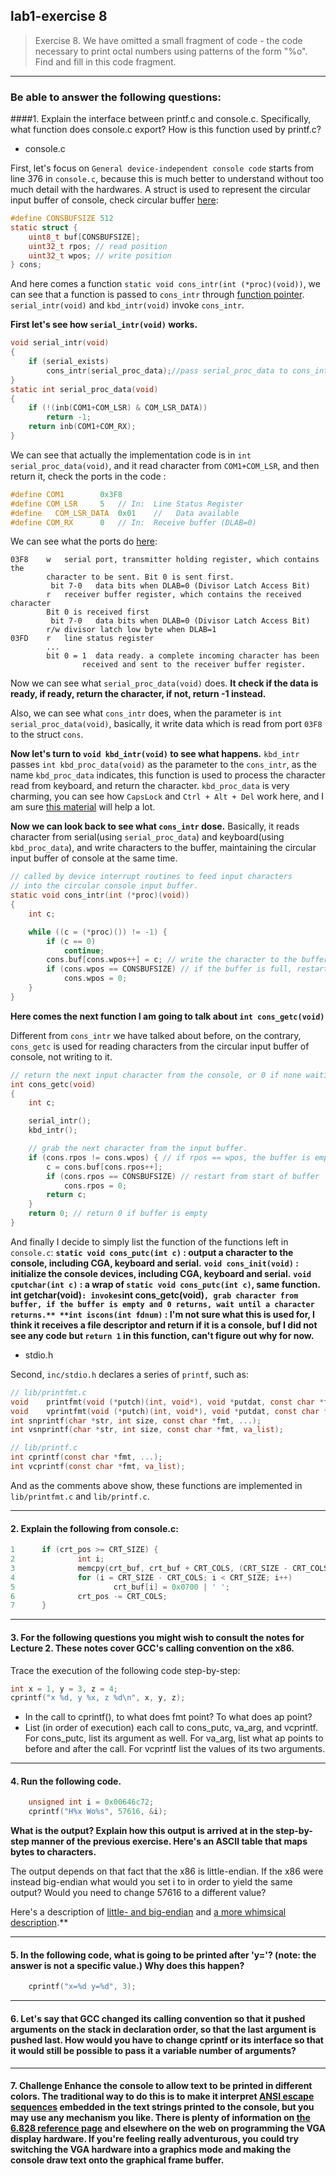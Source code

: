 ## lab1-exercise 8

> Exercise 8. We have omitted a small fragment of code - the code necessary to print octal numbers using patterns of the form "%o". Find and fill in this code fragment.

---

### Be able to answer the following questions:

####1. Explain the interface between printf.c and console.c. Specifically, what function does console.c export? How is this function used by printf.c?

* console.c

First, let's focus on `General device-independent console code` starts from line 376 in `console.c`, because this is much better to understand without too much detail with the hardwares.
A struct is used to represent the circular input buffer of console, check circular buffer [here](https://en.wikipedia.org/wiki/Circular_buffer):

```C
#define CONSBUFSIZE 512
static struct {
	uint8_t buf[CONSBUFSIZE];
	uint32_t rpos; // read position
	uint32_t wpos; // write position
} cons;
```
And here comes a function `static void cons_intr(int (*proc)(void))`, we can see that a function is passed to `cons_intr` through [function pointer](https://en.wikipedia.org/wiki/Function_pointer). `serial_intr(void)` and `kbd_intr(void)` invoke `cons_intr`.

**First let's see how `serial_intr(void)` works.**

```C
void serial_intr(void)
{
	if (serial_exists)
		cons_intr(serial_proc_data);//pass serial_proc_data to cons_intr
}
static int serial_proc_data(void)
{
	if (!(inb(COM1+COM_LSR) & COM_LSR_DATA))
		return -1;
	return inb(COM1+COM_RX);
}
```

We can see that actually the implementation code is in `int serial_proc_data(void)`, and it read character from `COM1+COM_LSR`, and then return it,  check the ports in the code :

```C
#define COM1		0x3F8
#define COM_LSR		5	// In:	Line Status Register
#define   COM_LSR_DATA	0x01	//   Data available
#define COM_RX		0	// In:	Receive buffer (DLAB=0)
```

We can see what the ports do [here](http://bochs.sourceforge.net/techspec/PORTS.LST):

```plain
03F8	w	serial port, transmitter holding register, which contains the
		character to be sent. Bit 0 is sent first.
		 bit 7-0   data bits when DLAB=0 (Divisor Latch Access Bit)
		r	receiver buffer register, which contains the received character
		Bit 0 is received first
		 bit 7-0   data bits when DLAB=0 (Divisor Latch Access Bit)
		r/w	divisor latch low byte when DLAB=1
03FD	r	line status register
		...
		bit 0 = 1  data ready. a complete incoming character has been
			    received and sent to the receiver buffer register.
```

Now we can see what `serial_proc_data(void)` does.
**It check if the data is ready, if ready, return the character, if not, return -1 instead.**

Also, we can see what `cons_intr` does, when the parameter is `int serial_proc_data(void)`, basically, it write data which is read from port `03F8` to the struct `cons`.

**Now let's turn to `void kbd_intr(void)` to see what happens.**
`kbd_intr` passes `int kbd_proc_data(void)` as the parameter to the `cons_intr`, as the name `kbd_proc_data` indicates, this function is used to process the character read from keyboard, and return the character. `kbd_proc_data` is very charming, you can see how `CapsLock` and `Ctrl + Alt + Del` work here, and I am sure [this material](https://www.win.tue.nl/~aeb/linux/kbd/scancodes-1.html) will help a lot.

**Now we can look back to see what `cons_intr` dose.** 
Basically, it reads character from serial(using `serial_proc_data`) and keyboard(using `kbd_proc_data`), and write characters to the buffer, maintaining the circular input buffer of console at the same time.

```C
// called by device interrupt routines to feed input characters
// into the circular console input buffer.
static void cons_intr(int (*proc)(void))
{
	int c;

	while ((c = (*proc)()) != -1) {
		if (c == 0)
			continue;
		cons.buf[cons.wpos++] = c; // write the character to the buffer
		if (cons.wpos == CONSBUFSIZE) // if the buffer is full, restart from the start of the buffer
			cons.wpos = 0;
	}
}
```

**Here comes the next function I am going to talk about `int cons_getc(void)`**

Different from `cons_intr` we have talked about before, on the contrary, `cons_getc` is used for reading characters from the circular input buffer of console, not writing to it.

```C
// return the next input character from the console, or 0 if none waiting
int cons_getc(void)
{
	int c;

	serial_intr();
	kbd_intr();

	// grab the next character from the input buffer.
	if (cons.rpos != cons.wpos) { // if rpos == wpos, the buffer is empty
		c = cons.buf[cons.rpos++];
		if (cons.rpos == CONSBUFSIZE) // restart from start of buffer
			cons.rpos = 0;
		return c;
	}
	return 0; // return 0 if buffer is empty
}
```

And finally I decide to simply list the function of the functions left in `console.c`: 
**`static void cons_putc(int c)` : output a character to the console, including CGA, keyboard and serial.**
**`void cons_init(void)` : initialize the console devices, including CGA, keyboard and serial.**
**`void cputchar(int c)` : a wrap of `static void cons_putc(int c)`, same function.**
**int getchar(void)` : invokes `int cons_getc(void)`, grab character from buffer, if the buffer is empty and 0 returns, wait until a character returns.**
**int iscons(int fdnum)` : I'm not sure what this is used for, I think it receives a file descriptor and return if it is a console, buf I did not see any code but `return 1` in this function, can't figure out why for now.**





* stdio.h

Second, `inc/stdio.h` declares a series of `printf`, such as:

```C
// lib/printfmt.c
void	printfmt(void (*putch)(int, void*), void *putdat, const char *fmt, ...);
void	vprintfmt(void (*putch)(int, void*), void *putdat, const char *fmt, va_list);
int	snprintf(char *str, int size, const char *fmt, ...);
int	vsnprintf(char *str, int size, const char *fmt, va_list);

// lib/printf.c
int	cprintf(const char *fmt, ...);
int	vcprintf(const char *fmt, va_list);
```

And as the comments above show, these functions are implemented in `lib/printfmt.c` and `lib/printf.c`.


---


#### 2. Explain the following from console.c:

```C
1      if (crt_pos >= CRT_SIZE) {
2              int i;
3              memcpy(crt_buf, crt_buf + CRT_COLS, (CRT_SIZE - CRT_COLS) * sizeof(uint16_t));
4              for (i = CRT_SIZE - CRT_COLS; i < CRT_SIZE; i++)
5                      crt_buf[i] = 0x0700 | ' ';
6              crt_pos -= CRT_COLS;
7      }
```

---

#### 3. For the following questions you might wish to consult the notes for Lecture 2. These notes cover GCC's calling convention on the x86.
Trace the execution of the following code step-by-step:

```C
int x = 1, y = 3, z = 4;
cprintf("x %d, y %x, z %d\n", x, y, z);
```
* In the call to cprintf(), to what does fmt point? To what does ap point?
* List (in order of execution) each call to cons_putc, va_arg, and vcprintf. For cons_putc, list its argument as well. For va_arg, list what ap points to before and after the call. For vcprintf list the values of its two arguments.

---

#### 4. Run the following code.

```C
    unsigned int i = 0x00646c72;
    cprintf("H%x Wo%s", 57616, &i);
```

**What is the output? Explain how this output is arrived at in the step-by-step manner of the previous exercise. Here's an ASCII table that maps bytes to characters.**

The output depends on that fact that the x86 is little-endian. If the x86 were instead big-endian what would you set i to in order to yield the same output? Would you need to change 57616 to a different value?

Here's a description of [little- and big-endian](http://www.webopedia.com/TERM/B/big_endian.html) and [a more whimsical description](http://www.networksorcery.com/enp/ien/ien137.txt).**

---

#### 5. In the following code, what is going to be printed after 'y='? (note: the answer is not a specific value.) Why does this happen?

```C
    cprintf("x=%d y=%d", 3);
```

---

#### 6. Let's say that GCC changed its calling convention so that it pushed arguments on the stack in declaration order, so that the last argument is pushed last. How would you have to change cprintf or its interface so that it would still be possible to pass it a variable number of arguments?

---

#### 7. Challenge Enhance the console to allow text to be printed in different colors. The traditional way to do this is to make it interpret [ANSI escape sequences](http://www.dee.ufcg.edu.br/~rrbrandt/tools/ansi.html) embedded in the text strings printed to the console, but you may use any mechanism you like. There is plenty of information on [the 6.828 reference page](https://pdos.csail.mit.edu/6.828/2011/reference.html) and elsewhere on the web on programming the VGA display hardware. If you're feeling really adventurous, you could try switching the VGA hardware into a graphics mode and making the console draw text onto the graphical frame buffer.
